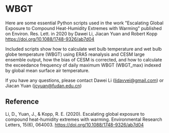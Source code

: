 # WBGT

Here are some essential Python scripts used in the work
  "Escalating Global Exposure to Compound Heat-Humidity Extremes with Warming"
published on Environ. Res. Lett. in 2020 by Dawei Li, Jiacan Yuan and Robert Kopp
https://doi.org/10.1088/1748-9326/ab7d04

Included scripts show how to calculate wet bulb temperature and wet bulb globe temperature (WBGT) using ERA5 reanalysis and CESM large ensemble output, how the bias of CESM is corrected, and how to calculate the exceedance frequency of daily maximum WBGT (WBGT_max) indexed by global mean surface air temperature.

If you have any questions, please contact Dawei Li (lidavvei@gmail.com) or Jiacan Yuan (jcyuan@fudan.edu.cn)

## Reference
Li, D., Yuan, J., & Kopp, R. E. (2020). Escalating global exposure to compound heat-humidity extremes with warming. Environmental Research Letters, 15(6), 064003. https://doi.org/10.1088/1748-9326/ab7d04
